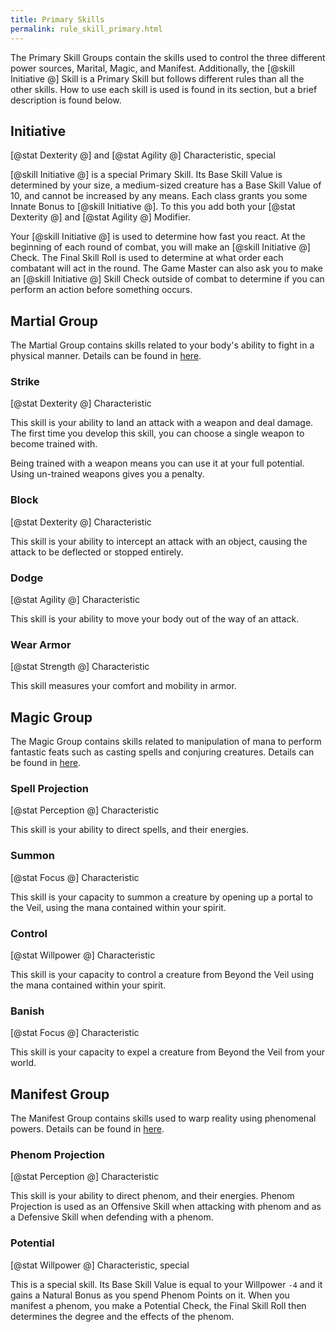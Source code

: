 ```yaml
---
title: Primary Skills
permalink: rule_skill_primary.html
---
```


The Primary Skill Groups contain the skills used to control the three different power sources, Marital, Magic, and Manifest. Additionally, the [@skill Initiative @] Skill is a Primary Skill but follows different rules than all the other skills. How to use each skill is used is found in its section, but a brief description is found below.  

## Initiative
[@stat Dexterity @] and [@stat Agility @] Characteristic, special

[@skill Initiative @] is a special Primary Skill. Its Base Skill Value is determined by your size, a medium-sized creature has a Base Skill Value of 10, and cannot be increased by any means. Each class grants you some Innate Bonus to [@skill Initiative @]. To this you add both your [@stat Dexterity @] and [@stat Agility @] Modifier.

Your [@skill Initiative @] is used to determine how fast you react. At the beginning of each round of combat, you will make an [@skill Initiative @] Check. The Final Skill Roll is used to determine at what order each combatant will act in the round. The Game Master can also ask you to make an [@skill Initiative @] Skill Check outside of combat to determine if you can perform an action before something occurs.

## Martial Group
The Martial Group contains skills related to your body's ability to fight in a physical manner. Details can be found in [here](todo.html).

### Strike
[@stat Dexterity @] Characteristic

This skill is your ability to land an attack with a weapon and deal damage. The first time you develop this skill, you can choose a single weapon to become trained with.

Being trained with a weapon means you can use it at your full potential. Using un-trained weapons gives you a penalty.

### Block
[@stat Dexterity @] Characteristic

This skill is your ability to intercept an attack with an object, causing the attack to be deflected or stopped entirely.

### Dodge
[@stat Agility @] Characteristic

This skill is your ability to move your body out of the way of an attack.

### Wear Armor
[@stat Strength @] Characteristic

This skill measures your comfort and mobility in armor.

## Magic Group
The Magic Group contains skills related to manipulation of mana to perform fantastic feats such as casting spells and conjuring creatures. Details can be found in [here](todo.html).

### Spell Projection
[@stat Perception @] Characteristic

This skill is your ability to direct spells, and their energies.

### Summon
[@stat Focus @] Characteristic

This skill is your capacity to summon a creature by opening up a portal to the Veil, using the mana contained within your spirit.

### Control
[@stat Willpower @] Characteristic

This skill is your capacity to control a creature from Beyond the Veil using the mana contained within your spirit.

### Banish
[@stat Focus @] Characteristic

This skill is your capacity to expel a creature from Beyond the Veil from your world.

## Manifest Group
The Manifest Group contains skills used to warp reality using phenomenal powers. Details can be found in [here](todo.html).

### Phenom Projection
[@stat Perception @] Characteristic

This skill is your ability to direct phenom, and their energies. Phenom Projection is used as an Offensive Skill when attacking with phenom and as a Defensive Skill when defending with a phenom.

### Potential
[@stat Willpower @] Characteristic, special

This is a special skill. Its Base Skill Value is equal to your Willpower `-4` and it gains a Natural Bonus as you spend Phenom Points on it. When you manifest a phenom, you make a Potential Check, the Final Skill Roll then determines the degree and the effects of the phenom.


